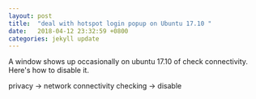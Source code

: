 ```yaml
---
layout: post
title:  "deal with hotspot login popup on Ubuntu 17.10 "
date:   2018-04-12 23:32:59 +0800
categories: jekyll update
---
```


A window shows up occasionally on ubuntu 17.10 of check connectivity.
Here's how to disable it.

privacy -> network connectivity checking -> disable

 
[jekyll-docs]: http://jekyllrb.com/docs/home
[jekyll-gh]:   https://github.com/jekyll/jekyll
[jekyll-talk]: https://talk.jekyllrb.com/
